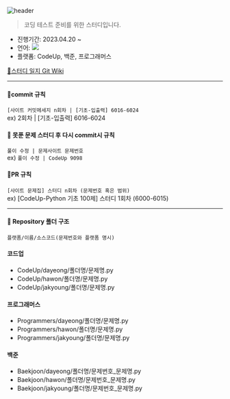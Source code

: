 
![header](https://capsule-render.vercel.app/api?type=waving&color=auto&height=300&section=header&text=Algorithm-Study&fontSize=90)
> 코딩 테스트 준비를 위한 스터디입니다. 
- 진행기간: 2023.04.20 ~
- 언어: <img src="https://img.shields.io/badge/python-3776AB?style=flat-square&logo=python&logoColor=white"/>
- 플랫폼: CodeUp, 백준, 프로그래머스 

[📜스터디 일지 Git Wiki](https://github.com/chz5kjk0/Code_Test_Study/wiki/%EC%95%8C%EA%B3%A0%EB%A6%AC%EC%A6%98-%EC%8A%A4%ED%84%B0%EB%94%94-%EC%9D%BC%EC%A7%80)

---


#### 🖤commit 규칙
`[사이트 커밋메세지 n회차 | [기초-입출력] 6016-6024` <br>
ex) 2회차 | [기초-입출력] 6016-6024

#### 🖤 못푼 문제 스터디 후 다시 commit시 규칙
`풀이 수정 | 문제사이트 문제번호` <br>
 ex) `풀이 수정 | CodeUp 9098`

#### 💚PR 규칙
`[사이트 문제집] 스터디 n회차 (문제번호 혹은 범위)` <br>
ex) [CodeUp-Python 기초 100제] 스터디 1회차 (6000-6015)

----
#### 📁 Repository 폴더 구조
`플랫폼/이름/소스코드(문제번호와 플랫폼 명시)`


#### 코드업

- CodeUp/dayeong/폴더명/문제명.py
- CodeUp/hawon/폴더명/문제명.py
- CodeUp/jakyoung/폴더명/문제명.py

#### 프로그래머스

- Programmers/dayeong/폴더명/문제명.py
- Programmers/hawon/폴더명/문제명.py
- Programmers/jakyoung/폴더명/문제명.py

#### 백준

- Baekjoon/dayeong/폴더명/문제번호_문제명.py
- Baekjoon/hawon/폴더명/문제번호_문제명.py
- Baekjoon/jakyoung/폴더명/문제번호_문제명.py





